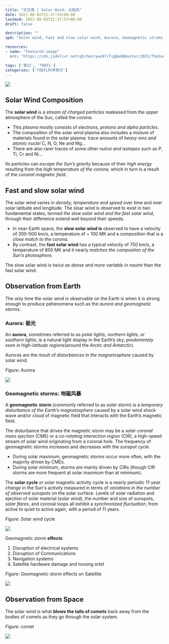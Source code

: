 ```yaml
---
title: "天文类 | Solar Wind: 太阳风"
date: 2021-08-02T21:17:53+08:00
lastmod: 2021-08-03T21:17:53+08:00
draft: false

description: ""
upd: "Solar wind, Fast and slow solar wind, Aurora, Geomagnetic stroms, Comets"

resources:
- name: "featured-image"
  src: "https://cdn.jsdelivr.net/gh/henrywu97/FigBed@master/2021/TheSun.png"

tags: ['笔记', 'TOEFL']
categories: ['TOEFL科学常识']
---
```


![](https://cdn.jsdelivr.net/gh/henrywu97/FigBed@master/2021/TheSun.png)

## Solar Wind Composition

The **solar wind** is a *stream of charged particles* realeased from the upper atmosphere of the Sun, called the *corona*. 

- This *plasma* mostly consists of *electrons, protons and alpha particles*.
- The composition of the solar wind plasma also includes a mixture of materials found in the solar plasma: trace amounts of *heavy ions and atomic nuclei* C, N, O, Ne and Mg…
- There are also rarer traces of some other *nulcei and isotopes* such as P, Ti, Cr and Ni…

Its particles can *escape the Sun’s gravity* because of their *high energy* resulting from the *high temperature of the corona*, which in turn is a result of the *coronal magnetic field*.

## Fast and slow solar wind

The solar wind varies in *density, temperature and speed* over time and over solar latitude and longitude. The sloar wind is observed to exist in two fundamental states, termed *the slow solar wind and the fast solar wind*, through their difference extend well beyond their speeds.

- In near-Earth space, the **slow solar wind is** observed to have a velocity of 300-500 km/s, a temperature of ~ 100 MK and a composition that is a *close match to the corona*. 
- By contrast, the **fast solar wind** has a typical velocity of 750 km/s, a temperature of 800 MK and it nearly *matches the compostion of the Sun’s photosphere*. 

The slow solar wind is *twice as dense and more variable in nautre* than the fast solar wind.

## Observation from Earth

The only time the solar wind is observable on the Earth is when it is strong enough to produce pehenomena such as the *aurora and geomagnetic storms*.

### Aurora: 极光

An **aurora**, sometimes referred to as *polar lights, northern lights, or southern lights*, is a natural light display in the Earth’s sky, *predomintaly seen in high-latitude regions*(around the *Arctic and Antarctic*).

Auroras are the result of *disturbances in the magnetosphere* caused by solar wind.

*Figure*: Aurora

![](https://cdn.jsdelivr.net/gh/henrywu97/FigBed@master/2021/20210820114938.jpg)

### Geomagnetic storms: 地磁风暴

A **geomagnetic storm** (commonly referred to as *solar storm*) is a *temporary disturbance of the Earth’s magnetosphere* caused by a solar wind shock wave and/or cloud of magnetic field that interacts with the Earth’s magnetic field.

The disturbance that drives the magnetic storm may be a *solar coronal mass ejection* (CME) or a *co-rotating interaction region* (CIR), a high-speed stream of solar wind originating from a coronal hole. The frequency of geomagnetic storms increases and decreases with the *sunspot cycle*.

- During solar maximum, geomagnetic storms occur more often, with the majority driven by CMEs. 
- During solar minimum, storms are mainly driven by CIRs (though CIR storms are more frequent at solar maximum than at minimum).

The **solar cycle** or solar magnetic activity cycle is a nearly periodic *11-year change* in the Sun's activity measured in terms of *variations in the number of observed sunspots* on the solar surface. Levels of solar radiation and ejection of solar material (solar wind), the number and size of sunspots, *solar flares*, and coronal loops all exhibit a *synchronized fluctuation*, from active to quiet to active again, with a period of 11 years.

*Figure*: Solar wind cycle

![](https://cdn.jsdelivr.net/gh/henrywu97/FigBed@master/2021/SolarWindCycle.jpg)

Geomagnetic storm **effects**

1. Disruption of electrical systems
2. Disruption of Communications
3. Navigation systems
4. Satellite hardware damage and loosing orbit

*Figure*: Geomagnetic storm effects on Satellite

![](https://cdn.jsdelivr.net/gh/henrywu97/FigBed@master/2021/GeomagneticStormEffectsOnSatellite.jpg)

## Observation from Space

The solar wind is what **blows the tails of comets** back away from the bodies of comets as they go through the solar system.

*Figure*: comet

![](https://cdn.jsdelivr.net/gh/henrywu97/FigBed@master/2021/Comets.jpg)